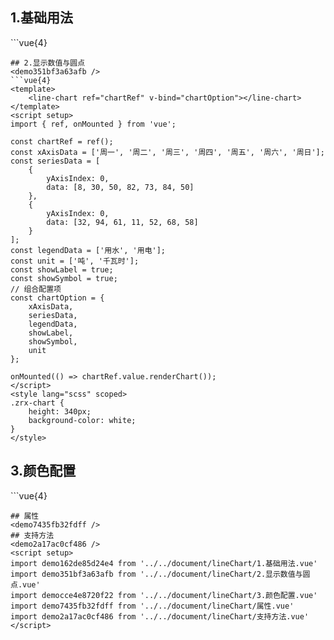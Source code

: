 ## 1.基础用法
<demo162de85d24e4 />
```vue{4}
<template>
    <line-chart ref="chartRef" v-bind="chartOption"></line-chart>
</template>
<script setup>
import { ref, onMounted } from 'vue';

const chartRef = ref();
const xAxisData = ['周一', '周二', '周三', '周四', '周五', '周六', '周日'];
const seriesData = [
    {
        yAxisIndex: 0,
        data: [8, 30, 50, 82, 73, 84, 50]
    },
    {
        yAxisIndex: 0,
        data: [32, 94, 61, 11, 52, 68, 58]
    },
    {
        yAxisIndex: 1,
        data: [30, 44, 56, 24, 42, 58, 45]
    }
];
const legendData = ['用水', '用电', '用工'];
const unit = ['吨', '千瓦时', '人'];
const yAxisName = ['左侧y轴', '右侧y轴'];
// 组合配置项
const chartOption = {
    xAxisData,
    seriesData,
    legendData,
    unit,
    yAxisName,
    showSplitLine: false
};

onMounted(() => chartRef.value.renderChart());
</script>
<style lang="scss" scoped>
.zrx-chart {
    height: 340px;
    background-color: white;
}
</style>

```
## 2.显示数值与圆点
<demo351bf3a63afb />
```vue{4}
<template>
    <line-chart ref="chartRef" v-bind="chartOption"></line-chart>
</template>
<script setup>
import { ref, onMounted } from 'vue';

const chartRef = ref();
const xAxisData = ['周一', '周二', '周三', '周四', '周五', '周六', '周日'];
const seriesData = [
    {
        yAxisIndex: 0,
        data: [8, 30, 50, 82, 73, 84, 50]
    },
    {
        yAxisIndex: 0,
        data: [32, 94, 61, 11, 52, 68, 58]
    }
];
const legendData = ['用水', '用电'];
const unit = ['吨', '千瓦时'];
const showLabel = true;
const showSymbol = true;
// 组合配置项
const chartOption = {
    xAxisData,
    seriesData,
    legendData,
    showLabel,
    showSymbol,
    unit
};

onMounted(() => chartRef.value.renderChart());
</script>
<style lang="scss" scoped>
.zrx-chart {
    height: 340px;
    background-color: white;
}
</style>

```
## 3.颜色配置
<democce4e8720f22 />
```vue{4}
<template>
    <line-chart ref="chartRef" v-bind="chartOption"></line-chart>
</template>
<script setup>
import { ref, onMounted } from 'vue';

const chartRef = ref();
const xAxisData = ['周一', '周二', '周三', '周四', '周五', '周六', '周日'];
const seriesData = [
    {
        yAxisIndex: 0,
        data: [8, 30, 50, 82, 73, 84, 50]
    },
    {
        yAxisIndex: 0,
        data: [32, 94, 61, 11, 52, 68, 58]
    }
];
const legendData = ['用水', '用电'];
const unit = ['吨', '千瓦时'];
const color = ['green', 'red'];
const smooth = false;
// 组合配置项
const chartOption = {
    xAxisData,
    seriesData,
    legendData,
    unit,
    color,
    smooth
};

onMounted(() => chartRef.value.renderChart());
</script>
<style lang="scss" scoped>
.zrx-chart {
    height: 340px;
    background-color: white;
}
</style>

```
## 属性
<demo7435fb32fdff />
## 支持方法
<demo2a17ac0cf486 />
<script setup>
import demo162de85d24e4 from '../../document/lineChart/1.基础用法.vue'
import demo351bf3a63afb from '../../document/lineChart/2.显示数值与圆点.vue'
import democce4e8720f22 from '../../document/lineChart/3.颜色配置.vue'
import demo7435fb32fdff from '../../document/lineChart/属性.vue'
import demo2a17ac0cf486 from '../../document/lineChart/支持方法.vue'
</script>